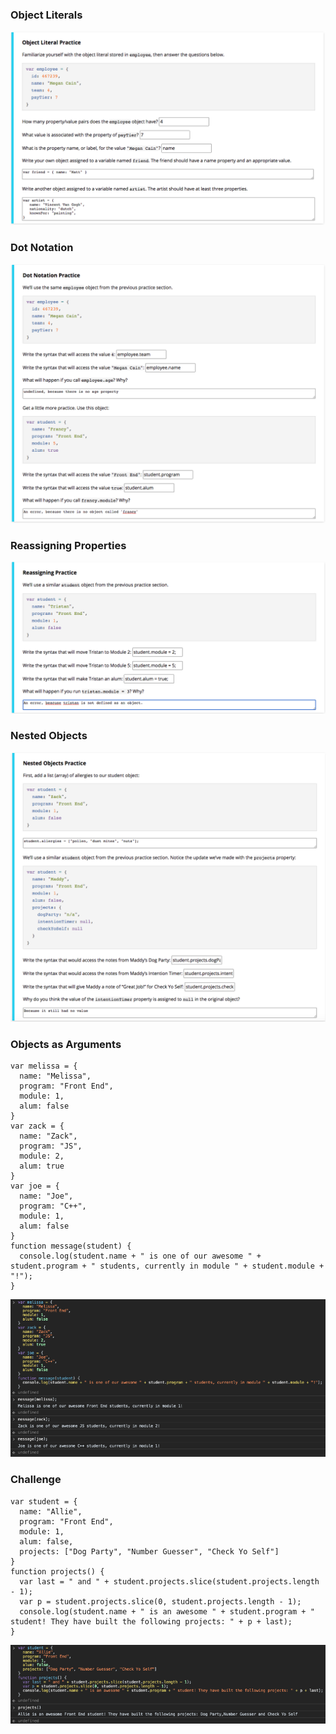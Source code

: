### Object Literals

![Object Literals](images/ss_js23.png)

### Dot Notation

![Dot Notation](images/ss_js24.png)

### Reassigning Properties

![Reassigning Properties](images/ss_js25.png)

### Nested Objects

![Nested Objects](images/ss_js26.png)

### Objects as Arguments

```
var melissa = {
  name: "Melissa",
  program: "Front End",
  module: 1,
  alum: false
}
var zack = {
  name: "Zack",
  program: "JS",
  module: 2,
  alum: true
}
var joe = {
  name: "Joe",
  program: "C++",
  module: 1,
  alum: false
}
function message(student) {
  console.log(student.name + " is one of our awesome " + student.program + " students, currently in module " + student.module + "!");
}
```

![Objects as Arguments](images/ss_js27.png)

### Challenge

```
var student = {
  name: "Allie",
  program: "Front End",
  module: 1,
  alum: false,
  projects: ["Dog Party", "Number Guesser", "Check Yo Self"]
}
function projects() {
  var last = " and " + student.projects.slice(student.projects.length - 1);
  var p = student.projects.slice(0, student.projects.length - 1);
  console.log(student.name + " is an awesome " + student.program + " student! They have built the following projects: " + p + last);
}
```
![Challenge](images/ss_js28.png)

